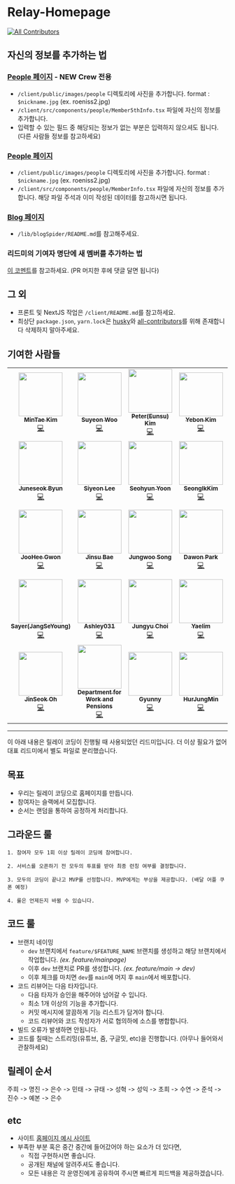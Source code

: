# Relay-Homepage

<!-- ALL-CONTRIBUTORS-BADGE:START - Do not remove or modify this section -->
[![All Contributors](https://img.shields.io/badge/all_contributors-35-orange.svg?style=flat-square)](#contributors-)
<!-- ALL-CONTRIBUTORS-BADGE:END -->

## 자신의 정보를 추가하는 법


### [People 페이지](https://ausg.me/people) - NEW Crew 전용

- `/client/public/images/people` 디렉토리에 사진을 추가합니다. format : `$nickname.jpg` (ex. roeniss2.jpg)
- `/client/src/components/people/Member5thInfo.tsx` 파일에 자신의 정보를 추가합니다.
- 입력할 수 있는 필드 중 해당되는 정보가 없는 부분은 입력하지 않으셔도 됩니다. (다른 사람들 정보를 참고하세요)

### [People 페이지](https://ausg.me/people)

- `/client/public/images/people` 디렉토리에 사진을 추가합니다. format : `$nickname.jpg` (ex. roeniss2.jpg)
- `/client/src/components/people/MemberInfo.tsx` 파일에 자신의 정보를 추가합니다. 해당 파일 주석과 이미 작성된 데이터를 참고하시면 됩니다.

### [Blog 페이지](https://ausg.me/blog)

- `/lib/blogSpider/README.md`를 참고해주세요.

### 리드미의 기여자 명단에 새 멤버를 추가하는 법

[이 코멘트](https://github.com/AUSG/Relay-Homepage/pull/62#issuecomment-867417573)를 참고하세요. (PR 머지한 후에 댓글 달면 됩니다)

## 그 외

- 프론트 및 NextJS 작업은 `/client/README.md`를 참고하세요.
- 최상단 `package.json`, `yarn.lock`은 [husky](https://www.huskyhoochu.com/npm-husky-the-git-hook-manager/)와 [all-contributors](https://allcontributors.org/)를 위해 존재합니다 삭제하지 말아주세요.

## 기여한 사람들

<!-- ALL-CONTRIBUTORS-LIST:START - Do not remove or modify this section -->
<!-- prettier-ignore-start -->
<!-- markdownlint-disable -->
<table>
  <tr>
    <td align="center"><a href="https://github.com/14km"><img src="https://avatars.githubusercontent.com/u/45898974?v=4?s=100" width="100px;" alt=""/><br /><sub><b>MinTae Kim</b></sub></a><br /><a href="https://github.com/AUSG/Relay-Homepage/commits?author=14km" title="Code">💻</a></td>
    <td align="center"><a href="https://github.com/suyeon96"><img src="https://avatars.githubusercontent.com/u/64878866?v=4?s=100" width="100px;" alt=""/><br /><sub><b>Suyeon Woo</b></sub></a><br /><a href="https://github.com/AUSG/Relay-Homepage/commits?author=suyeon96" title="Code">💻</a></td>
    <td align="center"><a href="https://github.com/eunsukimme"><img src="https://avatars.githubusercontent.com/u/31213226?v=4?s=100" width="100px;" alt=""/><br /><sub><b>Peter(Eunsu) Kim</b></sub></a><br /><a href="https://github.com/AUSG/Relay-Homepage/commits?author=eunsukimme" title="Code">💻</a></td>
    <td align="center"><a href="https://github.com/yebonkim"><img src="https://avatars.githubusercontent.com/u/25071311?v=4?s=100" width="100px;" alt=""/><br /><sub><b>Yebon Kim</b></sub></a><br /><a href="https://github.com/AUSG/Relay-Homepage/commits?author=yebonkim" title="Code">💻</a></td>
    <td align="center"><a href="http://bit.ly/2Oxp8OK"><img src="https://avatars.githubusercontent.com/u/34286430?v=4?s=100" width="100px;" alt=""/><br /><sub><b>Seon Namkung</b></sub></a><br /><a href="https://github.com/AUSG/Relay-Homepage/commits?author=whitesoil" title="Code">💻</a></td>
    <td align="center"><a href="https://www.perpick.me/"><img src="https://avatars.githubusercontent.com/u/24822072?v=4?s=100" width="100px;" alt=""/><br /><sub><b>Ray</b></sub></a><br /><a href="https://github.com/AUSG/Relay-Homepage/commits?author=rayleighko" title="Code">💻</a></td>
    <td align="center"><a href="https://github.com/RustShark"><img src="https://avatars.githubusercontent.com/u/58954057?v=4?s=100" width="100px;" alt=""/><br /><sub><b>Gyutae Oh</b></sub></a><br /><a href="https://github.com/AUSG/Relay-Homepage/commits?author=RustShark" title="Code">💻</a></td>
  </tr>
  <tr>
    <td align="center"><a href="https://github.com/byunjuneseok"><img src="https://avatars.githubusercontent.com/u/29401441?v=4?s=100" width="100px;" alt=""/><br /><sub><b>Juneseok Byun</b></sub></a><br /><a href="https://github.com/AUSG/Relay-Homepage/commits?author=byunjuneseok" title="Code">💻</a></td>
    <td align="center"><a href="https://github.com/siyeons"><img src="https://avatars.githubusercontent.com/u/35549653?v=4?s=100" width="100px;" alt=""/><br /><sub><b>Siyeon Lee</b></sub></a><br /><a href="https://github.com/AUSG/Relay-Homepage/commits?author=siyeons" title="Code">💻</a></td>
    <td align="center"><a href="https://github.com/seohyun0120"><img src="https://avatars.githubusercontent.com/u/35247295?v=4?s=100" width="100px;" alt=""/><br /><sub><b>Seohyun Yoon</b></sub></a><br /><a href="https://github.com/AUSG/Relay-Homepage/commits?author=seohyun0120" title="Code">💻</a></td>
    <td align="center"><a href="https://blogik.netlify.app/"><img src="https://avatars.githubusercontent.com/u/26772420?v=4?s=100" width="100px;" alt=""/><br /><sub><b>SeongIkKim</b></sub></a><br /><a href="https://github.com/AUSG/Relay-Homepage/commits?author=SeongIkKim" title="Code">💻</a></td>
    <td align="center"><a href="https://choheeis.github.io/newblog"><img src="https://avatars.githubusercontent.com/u/31889335?v=4?s=100" width="100px;" alt=""/><br /><sub><b>kimchohee</b></sub></a><br /><a href="https://github.com/AUSG/Relay-Homepage/commits?author=choheeis" title="Code">💻</a></td>
    <td align="center"><a href="https://umi0410.github.io/"><img src="https://avatars.githubusercontent.com/u/33250725?v=4?s=100" width="100px;" alt=""/><br /><sub><b>Jinsu Park</b></sub></a><br /><a href="https://github.com/AUSG/Relay-Homepage/commits?author=umi0410" title="Code">💻</a></td>
    <td align="center"><a href="https://github.com/roeniss"><img src="https://avatars.githubusercontent.com/u/26613280?v=4?s=100" width="100px;" alt=""/><br /><sub><b>Roeniss Moon</b></sub></a><br /><a href="https://github.com/AUSG/Relay-Homepage/commits?author=roeniss" title="Code">💻</a></td>
  </tr>
  <tr>
    <td align="center"><a href="https://victoriagjh.github.io/"><img src="https://avatars.githubusercontent.com/u/35221733?v=4?s=100" width="100px;" alt=""/><br /><sub><b>JooHee Gwon</b></sub></a><br /><a href="https://github.com/AUSG/Relay-Homepage/commits?author=victoriagjh" title="Code">💻</a></td>
    <td align="center"><a href="https://github.com/naru200"><img src="https://avatars.githubusercontent.com/u/52230505?v=4?s=100" width="100px;" alt=""/><br /><sub><b>Jinsu Bae</b></sub></a><br /><a href="https://github.com/AUSG/Relay-Homepage/commits?author=naru200" title="Code">💻</a></td>
    <td align="center"><a href="https://bluayer.com"><img src="https://avatars.githubusercontent.com/u/37579681?v=4?s=100" width="100px;" alt=""/><br /><sub><b>Jungwoo Song</b></sub></a><br /><a href="https://github.com/AUSG/Relay-Homepage/commits?author=bluayer" title="Code">💻</a></td>
    <td align="center"><a href="https://github.com/dawonparkk"><img src="https://avatars.githubusercontent.com/u/60343930?v=4?s=100" width="100px;" alt=""/><br /><sub><b>Dawon Park</b></sub></a><br /><a href="https://github.com/AUSG/Relay-Homepage/commits?author=dawonparkk" title="Code">💻</a></td>
    <td align="center"><a href="https://velog.io/@prayme"><img src="https://avatars.githubusercontent.com/u/34934883?v=4?s=100" width="100px;" alt=""/><br /><sub><b>Seong Chan Hwang</b></sub></a><br /><a href="https://github.com/AUSG/Relay-Homepage/commits?author=plzprayme" title="Code">💻</a></td>
    <td align="center"><a href="https://github.com/JeoungSulMo"><img src="https://avatars.githubusercontent.com/u/50662170?v=4?s=100" width="100px;" alt=""/><br /><sub><b>sulmo</b></sub></a><br /><a href="https://github.com/AUSG/Relay-Homepage/commits?author=JeoungSulMo" title="Code">💻</a></td>
    <td align="center"><a href="https://github.com/gineepark"><img src="https://avatars.githubusercontent.com/u/60264957?v=4?s=100" width="100px;" alt=""/><br /><sub><b>gineepark</b></sub></a><br /><a href="https://github.com/AUSG/Relay-Homepage/commits?author=gineepark" title="Code">💻</a></td>
  </tr>
  <tr>
    <td align="center"><a href="https://say-young.tistory.com/"><img src="https://avatars.githubusercontent.com/u/55133871?v=4?s=100" width="100px;" alt=""/><br /><sub><b>Sayer(JangSeYoung)</b></sub></a><br /><a href="https://github.com/AUSG/Relay-Homepage/commits?author=Say-young" title="Code">💻</a></td>
    <td align="center"><a href="https://github.com/Ashley031"><img src="https://avatars.githubusercontent.com/u/55730357?v=4?s=100" width="100px;" alt=""/><br /><sub><b>Ashley031</b></sub></a><br /><a href="https://github.com/AUSG/Relay-Homepage/commits?author=Ashley031" title="Code">💻</a></td>
    <td align="center"><a href="https://github.com/devwithpug"><img src="https://avatars.githubusercontent.com/u/69145799?v=4?s=100" width="100px;" alt=""/><br /><sub><b>Jungyu Choi</b></sub></a><br /><a href="https://github.com/AUSG/Relay-Homepage/commits?author=devwithpug" title="Code">💻</a></td>
    <td align="center"><a href="https://github.com/Ohyaelim"><img src="https://avatars.githubusercontent.com/u/53201847?v=4?s=100" width="100px;" alt=""/><br /><sub><b>Yaelim</b></sub></a><br /><a href="https://github.com/AUSG/Relay-Homepage/commits?author=Ohyaelim" title="Code">💻</a></td>
    <td align="center"><a href="https://github.com/BAEJIANN"><img src="https://avatars.githubusercontent.com/u/87267738?v=4?s=100" width="100px;" alt=""/><br /><sub><b>BAEJIANN</b></sub></a><br /><a href="https://github.com/AUSG/Relay-Homepage/commits?author=BAEJIANN" title="Code">💻</a></td>
    <td align="center"><a href="https://github.com/sang-w0o"><img src="https://avatars.githubusercontent.com/u/48438083?v=4?s=100" width="100px;" alt=""/><br /><sub><b>나상우</b></sub></a><br /><a href="https://github.com/AUSG/Relay-Homepage/commits?author=sang-w0o" title="Code">💻</a></td>
    <td align="center"><a href="https://github.com/Ywoosang"><img src="https://avatars.githubusercontent.com/u/68385605?v=4?s=100" width="100px;" alt=""/><br /><sub><b>Ywoosang</b></sub></a><br /><a href="https://github.com/AUSG/Relay-Homepage/commits?author=Ywoosang" title="Code">💻</a></td>
  </tr>
  <tr>
    <td align="center"><a href="https://velog.io/@jinseock95"><img src="https://avatars.githubusercontent.com/u/48677363?v=4?s=100" width="100px;" alt=""/><br /><sub><b>JinSeok Oh</b></sub></a><br /><a href="https://github.com/AUSG/Relay-Homepage/commits?author=jinseock95" title="Code">💻</a></td>
    <td align="center"><a href="https://gov.uk/dwp"><img src="https://avatars.githubusercontent.com/u/1823232?v=4?s=100" width="100px;" alt=""/><br /><sub><b>Department for Work and Pensions</b></sub></a><br /><a href="https://github.com/AUSG/Relay-Homepage/commits?author=dwp" title="Code">💻</a></td>
    <td align="center"><a href="https://github.com/gyunny"><img src="https://avatars.githubusercontent.com/u/15168099?v=4?s=100" width="100px;" alt=""/><br /><sub><b>Gyunny</b></sub></a><br /><a href="https://github.com/AUSG/Relay-Homepage/commits?author=gyunny" title="Code">💻</a></td>
    <td align="center"><a href="https://tape22.tistory.com/"><img src="https://avatars.githubusercontent.com/u/35520314?v=4?s=100" width="100px;" alt=""/><br /><sub><b>HurJungMin</b></sub></a><br /><a href="https://github.com/AUSG/Relay-Homepage/commits?author=tape22" title="Code">💻</a></td>
    <td align="center"><a href="https://github.com/Prayme"><img src="https://avatars.githubusercontent.com/u/20826116?v=4?s=100" width="100px;" alt=""/><br /><sub><b>prayme</b></sub></a><br /><a href="https://github.com/AUSG/Relay-Homepage/commits?author=Prayme" title="Code">💻</a></td>
    <td align="center"><a href="https://github.com/sulmo"><img src="https://avatars.githubusercontent.com/u/47352619?v=4?s=100" width="100px;" alt=""/><br /><sub><b>sulmo</b></sub></a><br /><a href="https://github.com/AUSG/Relay-Homepage/commits?author=sulmo" title="Code">💻</a></td>
    <td align="center"><a href="https://www.jemyoung.com/"><img src="https://avatars.githubusercontent.com/u/984983?v=4?s=100" width="100px;" alt=""/><br /><sub><b>Jem Young</b></sub></a><br /><a href="https://github.com/AUSG/Relay-Homepage/commits?author=young" title="Code">💻</a></td>
  </tr>
</table>

<!-- markdownlint-restore -->
<!-- prettier-ignore-end -->

<!-- ALL-CONTRIBUTORS-LIST:END -->

---

이 아래 내용은 릴레이 코딩이 진행될 때 사용되었던 리드미입니다. 더 이상 필요가 없어 대표 리드미에서 별도 파일로 분리했습니다.

## 목표

- 우리는 릴레이 코딩으로 홈페이지를 만듭니다.
- 참여자는 슬랙에서 모집합니다.
- 순서는 랜덤을 통하여 공정하게 처리합니다.

## 그라운드 룰

```text
1. 참여자 모두 1회 이상 릴레이 코딩에 참여합니다.

2. 서비스를 오픈하기 전 모두의 투표를 받아 최종 런칭 여부를 결정합니다.

3. 모두의 코딩이 끝나고 MVP를 선정합니다. MVP에게는 부상을 제공합니다. (배달 어플 쿠폰 예정)

4. 룰은 언제든지 바뀔 수 있습니다.
```

## 코드 룰

- 브랜치 네이밍
  - `dev` 브랜치에서 `feature/$FEATURE_NAME` 브랜치를 생성하고 해당 브랜치에서 작업합니다. _(ex. feature/mainpage)_
  - 이후 `dev` 브랜치로 PR를 생성합니다. _(ex. feature/main -> dev)_
  - 이후 체크를 마치면 `dev`를 `main`에 머지 후 `main`에서 배포합니다.
- 코드 리뷰어는 다음 타자입니다.
  - 다음 타자가 승인을 해주어야 넘어갈 수 입니다.
  - 최소 1개 이상의 기능을 추가합니다.
  - 커밋 메시지에 깔끔하게 기능 리스트가 담겨야 합니다.
  - 코드 리뷰어와 코드 작성자가 서로 협의하에 소스를 병합합니다.
- 빌드 오류가 발생하면 안됩니다.
- 코드를 칠때는 스트리밍(유튜브, 줌, 구글밋, etc)을 진행합니다. (아무나 들어와서 관찰하세요)

## 릴레이 순서

주희 -> 명진 -> 은수 -> 민태 -> 규태 -> 성혁 -> 성익 -> 초희 -> 수연 -> 준석 -> 진수 -> 예본 -> 은수

## etc

- 사이트 [홈페이지 예시 사이트](https://sites.google.com/view/ausg-4th/)
- 부족한 부분 혹은 중간 중간에 들어갔어야 하는 요소가 더 있다면,
  - 직접 구현하시면 좋습니다.
  - 공개된 채널에 알려주셔도 좋습니다.
  - 모든 내용은 각 운영진에게 공유하여 주시면 빠르게 피드백을 제공하겠습니다.
